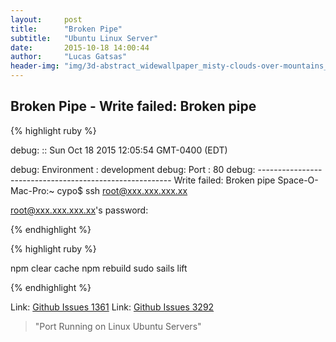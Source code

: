 ```yaml
---
layout:     post
title:      "Broken Pipe"
subtitle:   "Ubuntu Linux Server"
date:       2015-10-18 14:00:44
author:     "Lucas Gatsas"
header-img: "img/3d-abstract_widewallpaper_misty-clouds-over-mountains_57245.jpg"
---
```


<h2 class="section-heading">Broken Pipe - Write failed: Broken pipe
</h2>





{% highlight ruby %}

debug: :: Sun Oct 18 2015 12:05:54 GMT-0400 (EDT)

debug: Environment : development
debug: Port        : 80
debug: --------------------------------------------------------
Write failed: Broken pipe
Space-O-Mac-Pro:~ cypo$ ssh root@xxx.xxx.xxx.xx


root@xxx.xxx.xxx.xx's password: 

{% endhighlight %}







{% highlight ruby %}

 npm clear cache
 npm rebuild
 sudo sails lift

{% endhighlight %}




Link: <a href="https://github.com/balderdashy/sails/issues/1361" target="_blank"> Github Issues 1361</a> 
Link: <a href="https://github.com/balderdashy/sails/issues/3292" target="_blank"> Github Issues 3292</a> 



<blockquote>
"Port Running on Linux Ubuntu Servers"
</blockquote>

